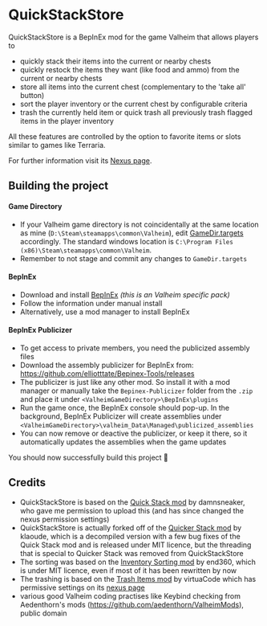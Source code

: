 # QuickStackStore

QuickStackStore is a BepInEx mod for the game Valheim that allows players to
- quickly stack their items into the current or nearby chests
- quickly restock the items they want (like food and ammo) from the current or nearby chests
- store all items into the current chest (complementary to the 'take all' button)
- sort the player inventory or the current chest by configurable criteria
- trash the currently held item or quick trash all previously trash flagged items in the player inventory

All these features are controlled by the option to favorite items or slots similar to games like Terraria.

For further information visit its [Nexus page](https://www.nexusmods.com/valheim/mods/2094).

## Building the project

#### Game Directory
- If your Valheim game directory is not coincidentally at the same location as mine (`D:\Steam\steamapps\common\Valheim`), edit [GameDir.targets](/QuickStackStore/GameDir.targets) accordingly. The standard windows location is `C:\Program Files (x86)\Steam\steamapps\common\Valheim`.
- Remember to not stage and commit any changes to `GameDir.targets`
#### BepInEx
 - Download and install [BepInEx](https://valheim.thunderstore.io/package/denikson/BepInExPack_Valheim/) *(this is an Valheim specific pack)*
 - Follow the information under manual install
 - Alternatively, use a mod manager to install BepInEx
#### BepInEx Publicizer
 - To get access to private members, you need the publicized assembly files
 - Download the assembly publicizer for BepInEx from: https://github.com/elliotttate/Bepinex-Tools/releases
 - The publicizer is just like any other mod. So install it with a mod manager or manually take the `Bepinex-Publicizer` folder from the `.zip` and place it under `<ValheimGameDirectory>\BepInEx\plugins`
 - Run the game once, the BepInEx console should pop-up. In the background, BepInEx Publicizer will create assemblies under `<ValheimGameDirectory>\valheim_Data\Managed\publicized_assemblies`
 - You can now remove or deactive the publicizer, or keep it there, so it automatically updates the assemblies when the game updates
 
 You should now successfully build this project 🎉

## Credits

- QuickStackStore is based on the [Quick Stack mod](https://www.nexusmods.com/valheim/mods/29) by damnsneaker, who gave me permission to upload this (and has since changed the nexus permission settings)
- QuickStackStore is actually forked off of the [Quicker Stack mod](https://github.com/klaoude/QuickerStack) by klaoude, which is a decompiled version with a few bug fixes of the Quick Stack mod and is released under MIT licence, but the threading that is special to Quicker Stack was removed from QuickStackStore
- The sorting was based on the [Inventory Sorting mod](https://github.com/end360/Valheim-Inventory-Sorting) by end360, which is under MIT licence, even if most of it has been rewritten by now
- The trashing is based on the [Trash Items mod](https://github.com/virtuaCode/valheim-mods/tree/main/TrashItems) by virtuaCode which has permissive settings on its [nexus page](https://www.nexusmods.com/valheim/mods/441)
- various good Valheim coding practises like Keybind checking from Aedenthorn's mods (https://github.com/aedenthorn/ValheimMods), public domain
